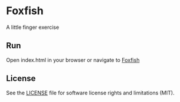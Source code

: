 # Foxfish
A little finger exercise

## Run
Open index.html in your browser or navigate to [Foxfish](https://rnd7.github.io/foxfish/)

## License

See the [LICENSE](LICENSE.md) file for software license rights and limitations (MIT).
